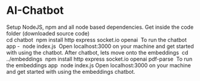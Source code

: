 # AI-Chatbot

Setup NodeJS, npm and all node based dependencies. Get inside the code folder (downloaded source code) <br>
cd chatbot 
npm install http express socket.io openai 
To run the chatbot app - 
node index.js 
Open localhost:3000 on your machine and get started with using the chatbot. After chatbot, lets move onto the embeddings 
cd ../embeddings 
npm install http express socket.io openai pdf-parse 
To run the embeddings app 
node index.js
Open localhost:3000 on your machine and get started with using the embeddings chatbot.
